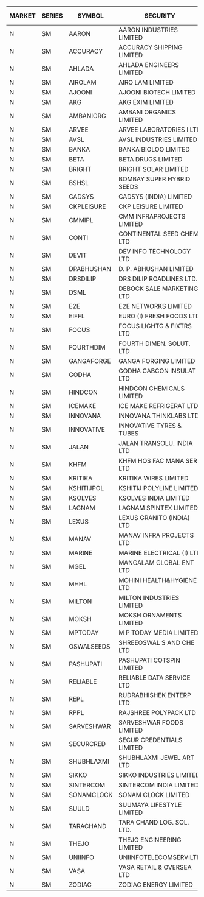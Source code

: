


| MARKET | SERIES | SYMBOL | SECURITY | PREV CL PR | OPEN PRICE | HIGH PRICE | LOW PRICE | CLOSE PRICE | NET TRDVAL | NET TRDQTY | CORP IND | HI 52 WK | LO 52 WK |
| ----- | ----- | ----- | ----- | ----- | ----- | ----- | ----- | ----- | ----- | ----- | ----- | ----- | ----- |
| N | SM | AARON | AARON INDUSTRIES LIMITED | 30.50 | 29.00 | 29.00 | 29.00 | 29.00 | 182700.00 | 6300 |  | 58.00 | 29.00 |
| N | SM | ACCURACY | ACCURACY SHIPPING LIMITED | 42.40 | 40.00 | 40.00 | 38.65 | 38.70 | 250320.00 | 6400 |  | 42.60 | 12.35 |
| N | SM | AHLADA | AHLADA ENGINEERS LIMITED | 43.00 | 42.10 | 42.10 | 42.10 | 42.10 | 84200.00 | 2000 |  | 69.95 | 36.30 |
| N | SM | AIROLAM | AIRO LAM LIMITED | 22.00 | 23.10 | 23.10 | 23.10 | 23.10 | 69300.00 | 3000 |  | 32.95 | 14.45 |
| N | SM | AJOONI | AJOONI BIOTECH LIMITED | 35.25 | 35.00 | 35.90 | 34.95 | 35.05 | 1690200.00 | 48000 |  | 36.50 | 6.35 |
| N | SM | AKG | AKG EXIM LIMITED | 41.10 | 41.00 | 41.00 | 40.25 | 40.25 | 486000.00 | 12000 |  | 54.80 | 30.00 |
| N | SM | AMBANIORG | AMBANI ORGANICS LIMITED | 53.00 | 50.65 | 50.65 | 50.65 | 50.65 | 101300.00 | 2000 |  | 66.25 | 50.65 |
| N | SM | ARVEE | ARVEE LABORATORIES I LTD | 70.00 | 70.50 | 70.50 | 70.50 | 70.50 | 141000.00 | 2000 |  | 70.50 | 37.60 |
| N | SM | AVSL | AVSL INDUSTRIES LIMITED | 43.10 | 34.50 | 34.50 | 34.50 | 34.50 | 621000.00 | 18000 |  | 43.20 | 32.40 |
| N | SM | BANKA | BANKA BIOLOO LIMITED | 103.05 | 106.00 | 108.20 | 103.00 | 108.05 | 2053620.00 | 19200 |  | 108.20 | 56.75 |
| N | SM | BETA | BETA DRUGS LIMITED | 90.00 | 89.90 | 92.00 | 86.50 | 86.50 | 498400.00 | 5600 |  | 104.60 | 37.00 |
| N | SM | BRIGHT | BRIGHT SOLAR LIMITED | 8.05 | 7.65 | 8.00 | 7.65 | 7.65 | 1127550.00 | 147000 |  | 19.90 | 4.70 |
| N | SM | BSHSL | BOMBAY SUPER HYBRID SEEDS | 103.10 | 98.00 | 98.00 | 98.00 | 98.00 | 156800.00 | 1600 |  | 134.05 | 85.70 |
| N | SM | CADSYS | CADSYS (INDIA) LIMITED | 22.85 | 23.95 | 23.95 | 23.95 | 23.95 | 143700.00 | 6000 |  | 49.50 | 15.50 |
| N | SM | CKPLEISURE | CKP LEISURE LIMITED | 3.45 | 3.30 | 3.30 | 3.30 | 3.30 | 13200.00 | 4000 |  | 7.55 | 3.15 |
| N | SM | CMMIPL | CMM INFRAPROJECTS LIMITED | 3.05 | 3.05 | 3.05 | 3.05 | 3.05 | 27450.00 | 9000 |  | 9.25 | 2.40 |
| N | SM | CONTI | CONTINENTAL SEED CHEM LTD | 8.30 | 8.70 | 8.70 | 8.70 | 8.70 | 144985.50 | 16665 |  | 102.20 | 5.55 |
| N | SM | DEVIT | DEV INFO TECHNOLOGY LTD | 107.00 | 107.00 | 107.00 | 107.00 | 107.00 | 160500.00 | 1500 |  | 120.00 | 57.00 |
| N | SM | DPABHUSHAN | D. P. ABHUSHAN LIMITED | 90.65 | 89.65 | 89.65 | 89.00 | 89.00 | 1430800.00 | 16000 |  | 93.00 | 37.50 |
| N | SM | DRSDILIP | DRS DILIP ROADLINES LTD. | 69.05 | 74.00 | 74.00 | 74.00 | 74.00 | 2486400.00 | 33600 |  | 78.00 | 60.00 |
| N | SM | DSML | DEBOCK SALE MARKETING LTD | 11.75 | 11.20 | 11.20 | 11.20 | 11.20 | 201600.00 | 18000 |  | 13.60 | 3.50 |
| N | SM | E2E | E2E NETWORKS LIMITED | 26.25 | 25.00 | 25.00 | 25.00 | 25.00 | 50000.00 | 2000 |  | 37.00 | 13.30 |
| N | SM | EIFFL | EURO (I) FRESH FOODS LTD | 92.50 | 92.00 | 93.00 | 92.00 | 92.50 | 222000.00 | 2400 |  | 131.00 | 71.00 |
| N | SM | FOCUS | FOCUS LIGHTG & FIXTRS LTD | 21.00 | 20.40 | 20.40 | 20.40 | 20.40 | 428400.00 | 21000 |  | 52.50 | 15.50 |
| N | SM | FOURTHDIM | FOURTH DIMEN. SOLUT. LTD | 11.70 | 11.70 | 12.25 | 11.70 | 12.20 | 60400.00 | 5000 |  | 16.25 | 5.30 |
| N | SM | GANGAFORGE | GANGA FORGING LIMITED | 17.80 | 18.30 | 18.40 | 18.25 | 18.35 | 660000.00 | 36000 |  | 18.75 | 8.70 |
| N | SM | GODHA | GODHA CABCON INSULAT LTD | 29.10 | 30.55 | 30.55 | 30.40 | 30.45 | 365600.00 | 12000 |  | 31.35 | 10.95 |
| N | SM | HINDCON | HINDCON CHEMICALS LIMITED | 17.45 | 16.80 | 16.80 | 16.80 | 16.80 | 134400.00 | 8000 |  | 20.65 | 8.05 |
| N | SM | ICEMAKE | ICE MAKE REFRIGERAT LTD | 57.00 | 59.80 | 59.85 | 58.00 | 58.00 | 475000.00 | 8000 |  | 65.50 | 25.65 |
| N | SM | INNOVANA | INNOVANA THINKLABS LTD. | 101.60 | 106.65 | 106.65 | 106.00 | 106.00 | 319300.00 | 3000 |  | 326.40 | 73.05 |
| N | SM | INNOVATIVE | INNOVATIVE TYRES & TUBES | 6.50 | 6.50 | 6.70 | 6.45 | 6.55 | 98100.00 | 15000 |  | 15.45 | 5.40 |
| N | SM | JALAN | JALAN TRANSOLU. INDIA LTD | 4.40 | 4.40 | 4.40 | 4.40 | 4.40 | 13200.00 | 3000 |  | 6.65 | 2.85 |
| N | SM | KHFM | KHFM HOS FAC MANA SER LTD | 25.00 | 26.90 | 27.25 | 25.05 | 25.20 | 2055750.00 | 81000 |  | 36.40 | 22.20 |
| N | SM | KRITIKA | KRITIKA WIRES LIMITED | 36.00 | 36.00 | 37.00 | 36.00 | 37.00 | 1894000.00 | 52000 |  | 37.50 | 32.00 |
| N | SM | KSHITIJPOL | KSHITIJ POLYLINE LIMITED | 24.75 | 24.80 | 24.80 | 24.80 | 24.80 | 99200.00 | 4000 |  | 37.50 | 19.20 |
| N | SM | KSOLVES | KSOLVES INDIA LIMITED | 220.00 | 240.00 | 240.00 | 240.00 | 240.00 | 288000.00 | 1200 |  | 240.00 | 102.05 |
| N | SM | LAGNAM | LAGNAM SPINTEX LIMITED | 8.35 | 8.75 | 8.75 | 8.75 | 8.75 | 26250.00 | 3000 |  | 12.50 | 7.05 |
| N | SM | LEXUS | LEXUS GRANITO (INDIA) LTD | 12.10 | 12.10 | 12.70 | 12.10 | 12.70 | 88300.00 | 7000 |  | 17.35 | 4.55 |
| N | SM | MANAV | MANAV INFRA PROJECTS LTD | 4.65 | 4.80 | 4.80 | 4.80 | 4.80 | 19200.00 | 4000 |  | 5.50 | 4.25 |
| N | SM | MARINE | MARINE ELECTRICAL (I) LTD | 140.05 | 135.00 | 137.00 | 135.00 | 135.00 | 1898500.00 | 14000 |  | 144.00 | 78.00 |
| N | SM | MGEL | MANGALAM GLOBAL ENT LTD | 43.00 | 42.00 | 42.00 | 42.00 | 42.00 | 126000.00 | 3000 |  | 65.10 | 42.00 |
| N | SM | MHHL | MOHINI HEALTH&HYGIENE LTD | 17.10 | 16.35 | 16.35 | 16.35 | 16.35 | 49050.00 | 3000 |  | 23.20 | 11.35 |
| N | SM | MILTON | MILTON INDUSTRIES LIMITED | 10.80 | 10.75 | 10.75 | 10.45 | 10.45 | 139920.00 | 13200 |  | 16.35 | 7.00 |
| N | SM | MOKSH | MOKSH ORNAMENTS LIMITED | 26.25 | 26.25 | 26.25 | 26.00 | 26.00 | 156750.00 | 6000 |  | 36.25 | 21.05 |
| N | SM | MPTODAY | M P TODAY MEDIA LIMITED | 14.35 | 13.70 | 13.70 | 13.65 | 13.65 | 54700.00 | 4000 |  | 33.00 | 13.15 |
| N | SM | OSWALSEEDS | SHREEOSWAL S AND CHE LTD | 38.45 | 39.00 | 39.50 | 39.00 | 39.50 | 472000.00 | 12000 |  | 46.75 | 21.80 |
| N | SM | PASHUPATI | PASHUPATI COTSPIN LIMITED | 50.00 | 50.00 | 50.00 | 50.00 | 50.00 | 1120000.00 | 22400 |  | 75.00 | 40.00 |
| N | SM | RELIABLE | RELIABLE DATA SERVICE LTD | 30.00 | 31.00 | 31.00 | 28.50 | 28.50 | 1200000.00 | 40800 |  | 36.40 | 19.95 |
| N | SM | REPL | RUDRABHISHEK ENTERP LTD | 40.00 | 40.00 | 40.00 | 40.00 | 40.00 | 360000.00 | 9000 |  | 43.45 | 20.60 |
| N | SM | RPPL | RAJSHREE POLYPACK LTD | 93.05 | 97.65 | 97.70 | 97.65 | 97.65 | 586100.00 | 6000 |  | 101.80 | 47.75 |
| N | SM | SARVESHWAR | SARVESHWAR FOODS LIMITED | 11.65 | 11.10 | 11.10 | 11.10 | 11.10 | 17760.00 | 1600 |  | 38.00 | 8.45 |
| N | SM | SECURCRED | SECUR CREDENTIALS LIMITED | 15.10 | 15.85 | 15.85 | 15.85 | 15.85 | 66570.00 | 4200 |  | 72.00 | 12.15 |
| N | SM | SHUBHLAXMI | SHUBHLAXMI JEWEL ART LTD | 25.90 | 25.30 | 25.30 | 25.30 | 25.30 | 25300.00 | 1000 |  | 178.00 | 16.30 |
| N | SM | SIKKO | SIKKO INDUSTRIES LIMITED | 25.20 | 23.20 | 23.20 | 23.20 | 23.20 | 92800.00 | 4000 |  | 33.80 | 18.00 |
| N | SM | SINTERCOM | SINTERCOM INDIA LIMITED | 75.00 | 75.00 | 76.00 | 73.00 | 74.50 | 596000.00 | 8000 |  | 82.65 | 35.55 |
| N | SM | SONAMCLOCK | SONAM CLOCK LIMITED | 61.00 | 61.00 | 61.00 | 60.00 | 60.00 | 363000.00 | 6000 |  | 61.00 | 30.80 |
| N | SM | SUULD | SUUMAYA LIFESTYLE LIMITED | 33.00 | 31.35 | 31.35 | 31.35 | 31.35 | 250800.00 | 8000 |  | 41.00 | 17.55 |
| N | SM | TARACHAND | TARA CHAND LOG. SOL. LTD. | 35.00 | 32.50 | 34.50 | 32.50 | 34.50 | 134000.00 | 4000 |  | 43.00 | 21.10 |
| N | SM | THEJO | THEJO ENGINEERING LIMITED | 851.80 | 850.00 | 894.35 | 850.00 | 894.35 | 6954100.00 | 7800 |  | 894.35 | 350.55 |
| N | SM | UNIINFO | UNIINFOTELECOMSERVILTD | 10.50 | 10.00 | 10.00 | 10.00 | 10.00 | 20000.00 | 2000 |  | 32.15 | 9.50 |
| N | SM | VASA | VASA RETAIL & OVERSEA LTD | 5.90 | 5.90 | 6.15 | 5.90 | 6.15 | 95600.00 | 16000 |  | 22.00 | 5.90 |
| N | SM | ZODIAC | ZODIAC ENERGY LIMITED | 18.45 | 18.50 | 18.50 | 18.50 | 18.50 | 37000.00 | 2000 |  | 27.50 | 11.25 |



